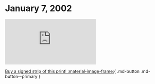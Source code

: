 # January 7, 2002

![](https://www.achewood.com/comic.php?date=01072002)

[Buy a signed strip of this print! :material-image-frame:](https://achewood-holiday-pop-up.myshopify.com/products/strip#01072002){ .md-button .md-button--primary }
